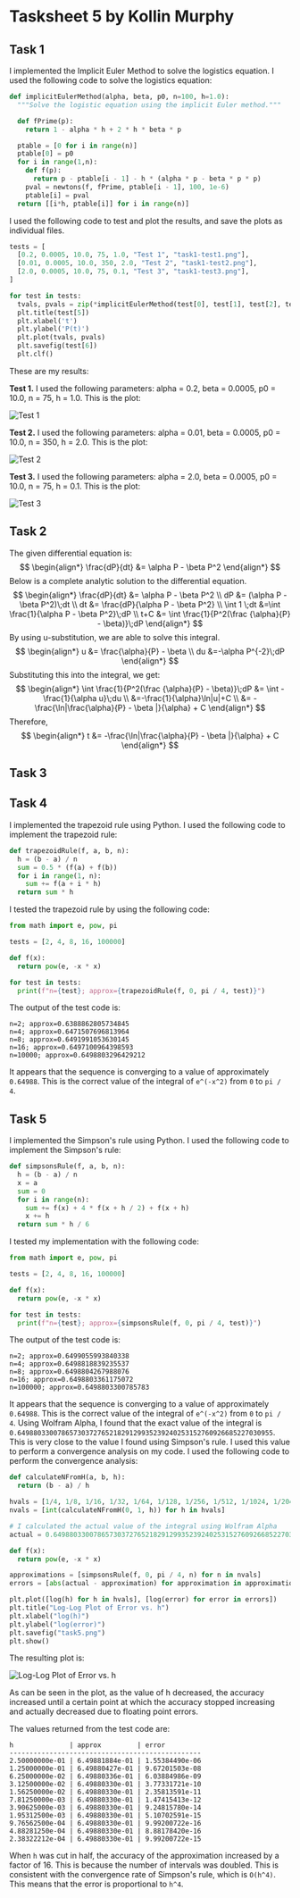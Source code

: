 # Tasksheet 5 by Kollin Murphy

## Task 1

I implemented the Implicit Euler Method to solve the logistics equation. I used the following code to solve the logistics equation:

```python
def implicitEulerMethod(alpha, beta, p0, n=100, h=1.0):
  """Solve the logistic equation using the implicit Euler method."""

  def fPrime(p):
    return 1 - alpha * h + 2 * h * beta * p

  ptable = [0 for i in range(n)]
  ptable[0] = p0
  for i in range(1,n):
    def f(p):
      return p - ptable[i - 1] - h * (alpha * p - beta * p * p)
    pval = newtons(f, fPrime, ptable[i - 1], 100, 1e-6)
    ptable[i] = pval
  return [[i*h, ptable[i]] for i in range(n)]
```

I used the following code to test and plot the results, and save the plots as individual files.

```python
tests = [
  [0.2, 0.0005, 10.0, 75, 1.0, "Test 1", "task1-test1.png"],
  [0.01, 0.0005, 10.0, 350, 2.0, "Test 2", "task1-test2.png"],
  [2.0, 0.0005, 10.0, 75, 0.1, "Test 3", "task1-test3.png"],
]

for test in tests:
  tvals, pvals = zip(*implicitEulerMethod(test[0], test[1], test[2], test[3], test[4]))
  plt.title(test[5])
  plt.xlabel('t')
  plt.ylabel('P(t)')
  plt.plot(tvals, pvals)
  plt.savefig(test[6])
  plt.clf()
```

These are my results:

**Test 1.** I used the following parameters: alpha = 0.2, beta = 0.0005, p0 = 10.0, n = 75, h = 1.0. This is the plot:

![Test 1](task1-test1.png)

**Test 2.** I used the following parameters: alpha = 0.01, beta = 0.0005, p0 = 10.0, n = 350, h = 2.0. This is the plot:

![Test 2](task1-test2.png)

**Test 3.** I used the following parameters: alpha = 2.0, beta = 0.0005, p0 = 10.0, n = 75, h = 0.1. This is the plot:

![Test 3](task1-test3.png)

## Task 2

The given differential equation is:
$$
\begin{align*}
\frac{dP}{dt} &= \alpha P - \beta P^2
\end{align*}
$$
Below is a complete analytic solution to the differential equation.
$$
\begin{align*}
\frac{dP}{dt} &= \alpha P - \beta P^2 \\
dP &= (\alpha P - \beta P^2)\;dt \\
dt &= \frac{dP}{\alpha P - \beta P^2} \\
\int 1 \;dt &=\int \frac{1}{\alpha  P - \beta P^2}\;dP \\
t+C &= \int \frac{1}{P^2(\frac {\alpha}{P}  - \beta)}\;dP
\end{align*}
$$
By using u-substitution, we are able to solve this integral.
$$
\begin{align*}
u &= \frac{\alpha}{P} - \beta \\
du &=-\alpha P^{-2}\;dP
\end{align*}
$$
Substituting this into the integral, we get:
$$
\begin{align*}
\int \frac{1}{P^2(\frac {\alpha}{P}  - \beta)}\;dP &= \int -\frac{1}{\alpha u}\;du \\
&=-\frac{1}{\alpha}\ln|u|+C \\
&= -\frac{\ln|\frac{\alpha}{P} - \beta |}{\alpha} + C
\end{align*}
$$
Therefore,
$$
\begin{align*}
t &= -\frac{\ln|\frac{\alpha}{P} - \beta |}{\alpha} + C
\end{align*}
$$


## Task 3



## Task 4

I implemented the trapezoid rule using Python. I used the following code to implement the trapezoid rule:

```python
def trapezoidRule(f, a, b, n):
  h = (b - a) / n
  sum = 0.5 * (f(a) + f(b))
  for i in range(1, n):
    sum += f(a + i * h)
  return sum * h
```

I tested the trapezoid rule by using the following code:

```python
from math import e, pow, pi

tests = [2, 4, 8, 16, 100000]

def f(x):
  return pow(e, -x * x)

for test in tests:
  print(f"n={test}; approx={trapezoidRule(f, 0, pi / 4, test)}")
```

The output of the test code is:

```
n=2; approx=0.6388862805734845
n=4; approx=0.6471507696813964
n=8; approx=0.6491991053630145
n=16; approx=0.6497100964398593
n=10000; approx=0.6498803296429212
```

It appears that the sequence is converging to a value of approximately `0.64988`. This is the correct value of the integral of `e^(-x^2)` from `0` to `pi / 4`.

## Task 5

I implemented the Simpson's rule using Python. I used the following code to implement the Simpson's rule:

```python
def simpsonsRule(f, a, b, n):
  h = (b - a) / n
  x = a
  sum = 0
  for i in range(n):
    sum += f(x) + 4 * f(x + h / 2) + f(x + h)
    x += h
  return sum * h / 6
```

I tested my implementation with the following code:

```python
from math import e, pow, pi

tests = [2, 4, 8, 16, 100000]

def f(x):
  return pow(e, -x * x)

for test in tests:
  print(f"n={test}; approx={simpsonsRule(f, 0, pi / 4, test)}")
```

The output of the test code is:

```
n=2; approx=0.6499055993840338
n=4; approx=0.6498818839235537
n=8; approx=0.6498804267988076
n=16; approx=0.6498803361175072
n=100000; approx=0.6498803300785783
```

It appears that the sequence is converging to a value of approximately `0.64988`. This is the correct value of the integral of `e^(-x^2)` from `0` to `pi / 4`. Using Wolfram Alpha, I found that the exact value of the integral is `0.6498803300786573037276521829129935239240253152760926685227030955`. This is very close to the value I found using Simpson's rule. I used this value to perform a convergence analysis on my code. I used the following code to perform the convergence analysis:

```python
def calculateNFromH(a, b, h):
  return (b - a) / h

hvals = [1/4, 1/8, 1/16, 1/32, 1/64, 1/128, 1/256, 1/512, 1/1024, 1/2048, 1/4196]
nvals = [int(calculateNFromH(0, 1, h)) for h in hvals]

# I calculated the actual value of the integral using Wolfram Alpha
actual = 0.6498803300786573037276521829129935239240253152760926685227030955

def f(x):
  return pow(e, -x * x)

approximations = [simpsonsRule(f, 0, pi / 4, n) for n in nvals]
errors = [abs(actual - approximation) for approximation in approximations]

plt.plot([log(h) for h in hvals], [log(error) for error in errors])
plt.title("Log-Log Plot of Error vs. h")
plt.xlabel("log(h)")
plt.ylabel("log(error)")
plt.savefig("task5.png")
plt.show()
```

The resulting plot is:

![Log-Log Plot of Error vs. h](task5.png)

As can be seen in the plot, as the value of h decreased, the accuracy increased until a certain point at which the accuracy stopped increasing and actually decreased due to floating point errors.

The values returned from the test code are:

```
h              | approx         | error
------------------------------------------------
2.50000000e-01 | 6.49881884e-01 | 1.55384490e-06
1.25000000e-01 | 6.49880427e-01 | 9.67201503e-08
6.25000000e-02 | 6.49880336e-01 | 6.03884986e-09
3.12500000e-02 | 6.49880330e-01 | 3.77331721e-10
1.56250000e-02 | 6.49880330e-01 | 2.35813591e-11
7.81250000e-03 | 6.49880330e-01 | 1.47415413e-12
3.90625000e-03 | 6.49880330e-01 | 9.24815780e-14
1.95312500e-03 | 6.49880330e-01 | 5.10702591e-15
9.76562500e-04 | 6.49880330e-01 | 9.99200722e-16
4.88281250e-04 | 6.49880330e-01 | 8.88178420e-16
2.38322212e-04 | 6.49880330e-01 | 9.99200722e-15
```

When `h` was cut in half, the accuracy of the approximation increased by a factor of 16. This is because the number of intervals was doubled. This is consistent with the convergence rate of Simpson's rule, which is `O(h^4)`. This means that the error is proportional to `h^4`.
